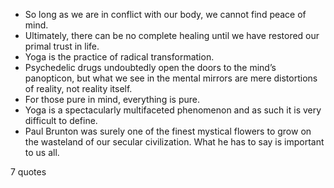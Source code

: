  - So long as we are in conflict with our body, we cannot find peace of mind.
 - Ultimately, there can be no complete healing until we have restored our primal trust in life.
 - Yoga is the practice of radical transformation.
 - Psychedelic drugs undoubtedly open the doors to the mind’s panopticon, but what we see in the mental mirrors are mere distortions of reality, not reality itself.
 - For those pure in mind, everything is pure.
 - Yoga is a spectacularly multifaceted phenomenon and as such it is very difficult to define.
 - Paul Brunton was surely one of the finest mystical flowers to grow on the wasteland of our secular civilization. What he has to say is important to us all.

7 quotes